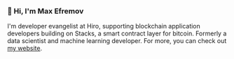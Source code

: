 ### 👋 Hi, I'm Max Efremov

I'm developer evangelist at Hiro, supporting blockchain application developers building on Stacks, a smart contract layer for bitcoin. Formerly a data scientist and machine learning developer. For more, you can check out [my website](https://maxefremov.com).

<!--
**mefrem/mefrem** is a ✨ _special_ ✨ repository because its `README.md` (this file) appears on your GitHub profile.

- 🔭 I’m currently working on ... a medical records platform
- 🌱 I’m currently learning ... natural 
- 👯 I’m looking to collaborate on ...
- 🤔 I’m looking for help with ...
- 💬 Ask me about ...
- 📫 How to reach me: ...
- 😄 Pronouns: ...
- ⚡ Fun fact: ...

-->
